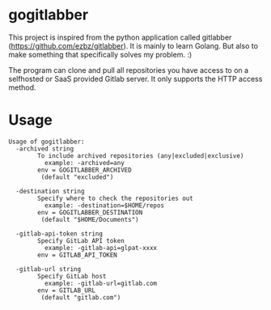 # gogitlabber
This project is inspired from the python application called gitlabber (https://github.com/ezbz/gitlabber).
It is mainly to learn Golang. But also to make something that specifically solves my problem. :)

The program can clone and pull all repositories you have access to on a selfhosted or SaaS provided Gitlab server.
It only supports the HTTP access method.

# Usage
```
Usage of gogitlabber:
  -archived string
        To include archived repositories (any|excluded|exclusive)
          example: -archived=any
        env = GOGITLABBER_ARCHIVED
         (default "excluded")

  -destination string
        Specify where to check the repositories out
          example: -destination=$HOME/repos
        env = GOGITLABBER_DESTINATION
         (default "$HOME/Documents")

  -gitlab-api-token string
        Specify GitLab API token
          example: -gitlab-api=glpat-xxxx
        env = GITLAB_API_TOKEN

  -gitlab-url string
        Specify GitLab host
          example: -gitlab-url=gitlab.com
        env = GITLAB_URL
         (default "gitlab.com")
```
